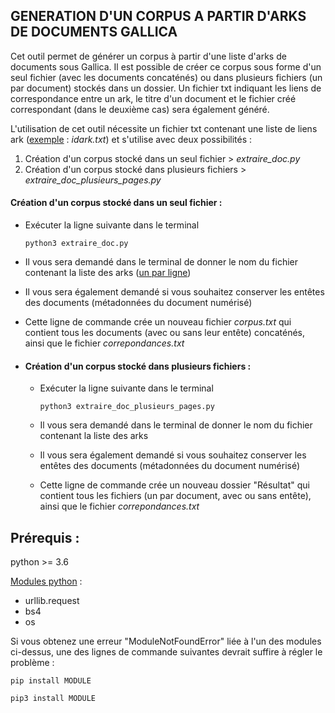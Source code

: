 ## GENERATION D'UN CORPUS A PARTIR D'ARKS DE DOCUMENTS GALLICA

Cet outil permet de générer un corpus à partir d'une liste d'arks de documents sous Gallica. Il est possible de créer ce corpus sous forme d'un seul fichier (avec les documents concaténés) ou dans plusieurs fichiers (un par document) stockés dans un dossier. Un fichier txt indiquant les liens de correspondance entre un ark, le titre d'un document et le fichier créé correspondant (dans le deuxième cas) sera également généré.

L'utilisation de cet outil nécessite un fichier txt contenant une liste de liens ark (<u>exemple</u> : *idark.txt*) et s'utilise avec deux possibilités :

1. Création d'un corpus stocké dans un seul fichier > *extraire_doc.py*
2. Création d'un corpus stocké dans plusieurs fichiers > *extraire_doc_plusieurs_pages.py*

#### Création d'un corpus stocké dans un seul fichier :

- Exécuter la ligne suivante dans le terminal

  ```shell
  python3 extraire_doc.py
  ```

- Il vous sera demandé dans le terminal de donner le nom du fichier contenant la liste des arks (<u>un par ligne</u>)

- Il vous sera également demandé si vous souhaitez conserver les entêtes des documents (métadonnées du document numérisé)

- Cette ligne de commande crée un nouveau fichier *corpus.txt* qui contient tous les documents (avec ou sans leur entête) concaténés, ainsi que le fichier *correpondances.txt*

- #### Création d'un corpus stocké dans plusieurs fichiers :

  - Exécuter la ligne suivante dans le terminal

    ```shell
    python3 extraire_doc_plusieurs_pages.py
    ```

  - Il vous sera demandé dans le terminal de donner le nom du fichier contenant la liste des arks

  - Il vous sera également demandé si vous souhaitez conserver les entêtes des documents (métadonnées du document numérisé)

  - Cette ligne de commande crée un nouveau dossier "Résultat" qui contient tous les fichiers (un par document, avec ou sans entête), ainsi que le fichier *correpondances.txt*



## Prérequis :

python >= 3.6

<u>Modules python</u> :

- urllib.request
- bs4
- os

Si vous obtenez une erreur "ModuleNotFoundError" liée à l'un des modules ci-dessus, une des lignes de commande suivantes devrait suffire à régler le problème :

```shell
pip install MODULE
```

```shell
pip3 install MODULE
```

